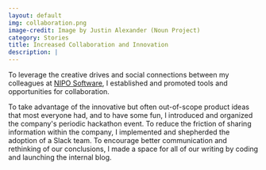 ```yaml
---
layout: default
img: collaboration.png
image-credit: Image by Justin Alexander (Noun Project)
category: Stories
title: Increased Collaboration and Innovation
description: |
---
```

To leverage the creative drives and social connections between my colleagues at [NIPO Software](http://niposoftware.com), I established and promoted tools and opportunities for collaboration.

To take advantage of the innovative but often out-of-scope product ideas that most everyone had, and to have some fun, I introduced and organized the company's periodic hackathon event. To reduce the friction of sharing information within the company, I implemented and shepherded the adoption of a Slack team. To encourage better communication and rethinking of our conclusions, I made a space for all of our writing by coding and launching the internal blog.
